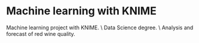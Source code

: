 # Machine learning with KNIME
Machine learning project with KNIME. \ 
Data Science degree. \ 
Analysis and forecast of red wine quality.

